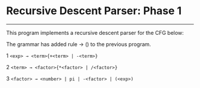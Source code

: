 # Recursive Descent Parser: Phase 1
------------------------------------------------------------
This program implements a recursive descent parser for the CFG below:

The grammar has added rule <factor> → (<exp>) to the previous program.

1 `<exp> → <term>{+<term> | -<term>}`

2 `<term> → <factor>{*<factor> | /<factor>}`

3 `<factor> → <number> | pi | -<factor> | (<exp>)`
